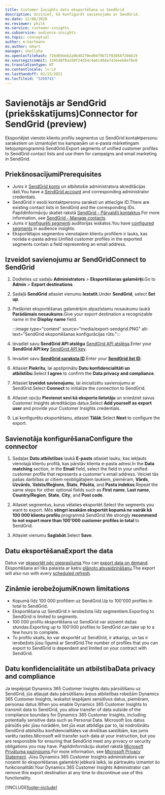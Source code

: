 ```yaml
---
title: Customer Insights datu eksportēšana uz SendGrid
description: Uzziniet, kā konfigurēt savienojumu ar SendGrid.
ms.date: 12/08/2020
ms.reviewer: philk
ms.service: customer-insights
ms.subservice: audience-insights
ms.topic: conceptual
author: m-hartmann
ms.author: mhart
manager: shellyha
ms.openlocfilehash: f16d69deb2a0b48270ed04f9b72f03056f20b619
ms.sourcegitcommit: 139548f8a2d0f24d54c4a6c404a743eeeb8ef8e0
ms.translationtype: HT
ms.contentlocale: lv-LV
ms.lasthandoff: 02/15/2021
ms.locfileid: "5268741"
---
```

# <a name="connector-for-sendgrid-preview"></a><span data-ttu-id="4abb7-103">Savienotājs ar SendGrid (priekšskatījums)</span><span class="sxs-lookup"><span data-stu-id="4abb7-103">Connector for SendGrid (preview)</span></span>

<span data-ttu-id="4abb7-104">Eksportējiet vienoto klientu profilu segmentus uz SendGrid kontaktpersonu sarakstiem un izmantojiet tos kampaņām un e-pasta mārketingam lietojumprogrammā SendGrid.</span><span class="sxs-lookup"><span data-stu-id="4abb7-104">Export segments of unified customer profiles to SendGrid contact lists and use them for campaigns and email marketing in SendGrid.</span></span> 

## <a name="prerequisites"></a><span data-ttu-id="4abb7-105">Priekšnosacījumi</span><span class="sxs-lookup"><span data-stu-id="4abb7-105">Prerequisites</span></span>

-   <span data-ttu-id="4abb7-106">Jums ir [SendGrid konts](https://sendgrid.com/) un atbilstošie administratora akreditācijas dati.</span><span class="sxs-lookup"><span data-stu-id="4abb7-106">You have a [SendGrid account](https://sendgrid.com/) and corresponding administrator credentials.</span></span>
-   <span data-ttu-id="4abb7-107">SendGrid ir esoši kontaktpersonu saraksti un attiecīgie ID.</span><span class="sxs-lookup"><span data-stu-id="4abb7-107">There are existing contact lists in SendGrid and the corresponding IDs.</span></span> <span data-ttu-id="4abb7-108">Papildinformāciju skatiet rakstā [SendGrid - Pārvaldīt kontaktus](https://sendgrid.com/docs/ui/managing-contacts/create-and-manage-contacts/#manage-contacts).</span><span class="sxs-lookup"><span data-stu-id="4abb7-108">For more information, see [SendGrid - Manage contacts](https://sendgrid.com/docs/ui/managing-contacts/create-and-manage-contacts/#manage-contacts).</span></span>
-   <span data-ttu-id="4abb7-109">Jums ir [konfigurēti segmenti](segments.md) auditorijas ieskatos.</span><span class="sxs-lookup"><span data-stu-id="4abb7-109">You have [configured segments](segments.md) in audience insights.</span></span>
-   <span data-ttu-id="4abb7-110">Eksportētajos segmentos vienotajiem klientu profiliem ir lauks, kas norāda e-pasta adresi.</span><span class="sxs-lookup"><span data-stu-id="4abb7-110">Unified customer profiles in the exported segments contain a field representing an email address.</span></span>

## <a name="connect-to-sendgrid"></a><span data-ttu-id="4abb7-111">Izveidot savienojumu ar SendGrid</span><span class="sxs-lookup"><span data-stu-id="4abb7-111">Connect to SendGrid</span></span>

1. <span data-ttu-id="4abb7-112">Dodieties uz sadaļu **Administrators** > **Eksportēšanas galamērķi**.</span><span class="sxs-lookup"><span data-stu-id="4abb7-112">Go to **Admin** > **Export destinations**.</span></span>

1. <span data-ttu-id="4abb7-113">Sadaļā **SendGrid** atlasiet vienumu **Iestatīt**.</span><span class="sxs-lookup"><span data-stu-id="4abb7-113">Under **SendGrid**, select **Set up**.</span></span>

1. <span data-ttu-id="4abb7-114">Piešķiriet eksportēšanas galamērķim atpazīstamu nosaukumu laukā **Parādāmais nosaukums**.</span><span class="sxs-lookup"><span data-stu-id="4abb7-114">Give your export destination a recognizable name in the **Display name** field.</span></span>

   :::image type="content" source="media/export-sendgrid.PNG" alt-text="SendGrid eksportēšanas konfigurācijas rūts.":::

1. <span data-ttu-id="4abb7-116">Ievadiet savu **SendGrid API atslēgu** [SendGrid API atslēga](https://sendgrid.com/docs/ui/account-and-settings/api-keys/).</span><span class="sxs-lookup"><span data-stu-id="4abb7-116">Enter your **SendGrid API key** [SendGrid API key](https://sendgrid.com/docs/ui/account-and-settings/api-keys/).</span></span>

1. <span data-ttu-id="4abb7-117">Ievadiet savu **[SendGrid saraksta ID](https://sendgrid.com/docs/ui/managing-contacts/create-and-manage-contacts/#manage-contacts)**.</span><span class="sxs-lookup"><span data-stu-id="4abb7-117">Enter your **[SendGrid list ID](https://sendgrid.com/docs/ui/managing-contacts/create-and-manage-contacts/#manage-contacts)**.</span></span>

1. <span data-ttu-id="4abb7-118">Atlasiet **Piekrītu**, lai apstiprinātu **Datu konfidencialitāti un atbilstību**.</span><span class="sxs-lookup"><span data-stu-id="4abb7-118">Select **I agree** to confirm the **Data privacy and compliance**.</span></span>

1. <span data-ttu-id="4abb7-119">Atlasiet **Izveidot savienojumu**, lai inicializētu savienojumu ar SendGrid.</span><span class="sxs-lookup"><span data-stu-id="4abb7-119">Select **Connect** to initialize the connection to SendGrid.</span></span>

1. <span data-ttu-id="4abb7-120">Atlasiet opciju **Pievienot sevi kā eksporta lietotāju** un sniedziet savus Customer Insights akreditācijas datus.</span><span class="sxs-lookup"><span data-stu-id="4abb7-120">Select **Add yourself as export user** and provide your Customer Insights credentials.</span></span>

1. <span data-ttu-id="4abb7-121">Lai konfigurētu eksportēšanu, atlasiet **Tālāk**.</span><span class="sxs-lookup"><span data-stu-id="4abb7-121">Select **Next** to configure the export.</span></span>

## <a name="configure-the-connector"></a><span data-ttu-id="4abb7-122">Savienotāja konfigurēšana</span><span class="sxs-lookup"><span data-stu-id="4abb7-122">Configure the connector</span></span>

1. <span data-ttu-id="4abb7-123">Sadaļas **Datu atbilstības** laukā **E-pasts** atlasiet lauku, kas iekļauts vienotajā klientu profilā, kas pārstāv klienta e-pasta adresi.</span><span class="sxs-lookup"><span data-stu-id="4abb7-123">In the **Data matching** section, in the **Email** field, select the field in your unified customer profile that represents a customer's email address.</span></span> <span data-ttu-id="4abb7-124">Veiciet tās pašas darbības ar citiem neobligātajiem laukiem, piemēram, **Vārds**, **Uzvārds**, **Valsts/Reģions**, **Štats**, **Pilsēta**, and **Pasta indekss**.</span><span class="sxs-lookup"><span data-stu-id="4abb7-124">Repeat the same steps for other optional fields such as **First name**, **Last name**, **Country/Region**, **State**, **City**, and **Post code**.</span></span>

1. <span data-ttu-id="4abb7-125">Atlasiet segmentus, kurus vēlaties eksportēt.</span><span class="sxs-lookup"><span data-stu-id="4abb7-125">Select the segments you want to export.</span></span> <span data-ttu-id="4abb7-126">Mēs **stingri iesakām eksportēt kopumā ne vairāk kā 100 000 klientu profilu** programmā SendGrid.</span><span class="sxs-lookup"><span data-stu-id="4abb7-126">We strongly **recommend to not export more than 100'000 customer profiles in total** to SendGrid.</span></span> 

1. <span data-ttu-id="4abb7-127">Atlasiet vienumu **Saglabāt**.</span><span class="sxs-lookup"><span data-stu-id="4abb7-127">Select **Save**.</span></span>

## <a name="export-the-data"></a><span data-ttu-id="4abb7-128">Datu eksportēšana</span><span class="sxs-lookup"><span data-stu-id="4abb7-128">Export the data</span></span>

<span data-ttu-id="4abb7-129">Datus var [eksportēt pēc pieprasījuma](export-destinations.md).</span><span class="sxs-lookup"><span data-stu-id="4abb7-129">You can [export data on demand](export-destinations.md).</span></span> <span data-ttu-id="4abb7-130">Eksportēšana arī tiks palaista ar katru [plānoto atsvaidzināšanu](system.md#schedule-tab).</span><span class="sxs-lookup"><span data-stu-id="4abb7-130">The export will also run with every [scheduled refresh](system.md#schedule-tab).</span></span>

## <a name="known-limitations"></a><span data-ttu-id="4abb7-131">Zināmie ierobežojumi</span><span class="sxs-lookup"><span data-stu-id="4abb7-131">Known limitations</span></span>

- <span data-ttu-id="4abb7-132">Kopumā līdz 100 000 profiliem uz SendGrid.</span><span class="sxs-lookup"><span data-stu-id="4abb7-132">Up to 100'000 profiles in total to SendGrid.</span></span>
- <span data-ttu-id="4abb7-133">Eksportēšana uz SendGrid ir ierobežota līdz segmentiem.</span><span class="sxs-lookup"><span data-stu-id="4abb7-133">Exporting to SendGrid is limited to segments.</span></span>
- <span data-ttu-id="4abb7-134">100 000 profilu eksportēšana uz SendGrid var aizņemt dažas stundas.</span><span class="sxs-lookup"><span data-stu-id="4abb7-134">Exporting up to 100'000 profiles to SendGrid can take up to a few hours to complete.</span></span> 
- <span data-ttu-id="4abb7-135">To profilu skaits, ko var eksportēt uz SendGrid, ir atkarīgs, un tas ir ierobežots jūsu līgumā ar SendGrid.</span><span class="sxs-lookup"><span data-stu-id="4abb7-135">The number of profiles that you can export to SendGrid is dependent and limited on your contract with SendGrid.</span></span>

## <a name="data-privacy-and-compliance"></a><span data-ttu-id="4abb7-136">Datu konfidencialitāte un atbilstība</span><span class="sxs-lookup"><span data-stu-id="4abb7-136">Data privacy and compliance</span></span>

<span data-ttu-id="4abb7-137">Ja iespējojat Dynamics 365 Customer Insights datu pārsūtīšanu uz SendGrid, jūs atļaujat datu pārsūtīšanu ārpus atbilstības robežām Dynamics 365 Customer Insights, ieskaitot iespējami sensitīvus datus, piemēram, personas datus.</span><span class="sxs-lookup"><span data-stu-id="4abb7-137">When you enable Dynamics 365 Customer Insights to transmit data to SendGrid, you allow transfer of data outside of the compliance boundary for Dynamics 365 Customer Insights, including potentially sensitive data such as Personal Data.</span></span> <span data-ttu-id="4abb7-138">Microsoft šos datus pārsūtīs pēc jūsu norādēm, bet jūs esat atbildīgs par to, lai nodrošinātu SendGrid atbilstību konfidencialitātes vai drošības saistībām, kas jums varētu rasties.</span><span class="sxs-lookup"><span data-stu-id="4abb7-138">Microsoft will transfer such data at your instruction, but you are responsible for ensuring that SendGrid meet any privacy or security obligations you may have.</span></span> <span data-ttu-id="4abb7-139">Papildinformāciju skatiet rakstā [Microsoft Privātuma paziņojums](https://go.microsoft.com/fwlink/?linkid=396732).</span><span class="sxs-lookup"><span data-stu-id="4abb7-139">For more information, see [Microsoft Privacy Statement](https://go.microsoft.com/fwlink/?linkid=396732).</span></span>
<span data-ttu-id="4abb7-140">Jūsu Dynamics 365 Customer Insights administrators var noņemt šo eksportēšanas galamērķi jebkurā laikā, lai pārtrauktu izmantot šo funkcionalitāti.</span><span class="sxs-lookup"><span data-stu-id="4abb7-140">Your Dynamics 365 Customer Insights Administrator can remove this export destination at any time to discontinue use of this functionality.</span></span>


[!INCLUDE[footer-include](../includes/footer-banner.md)]